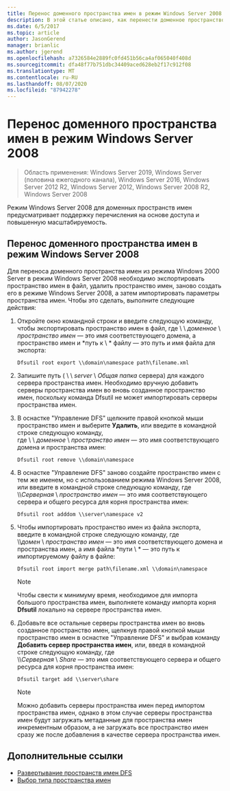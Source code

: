 ```yaml
---
title: Перенос доменного пространства имен в режим Windows Server 2008
description: В этой статье описано, как перенести доменное пространство имен в режим Windows Server 2008.
ms.date: 6/5/2017
ms.topic: article
author: JasonGerend
manager: brianlic
ms.author: jgerend
ms.openlocfilehash: a7326584e2889fc0fd451b56ca4af065040f408d
ms.sourcegitcommit: dfa48f77b751dbc34409aced628eb2f17c912f08
ms.translationtype: MT
ms.contentlocale: ru-RU
ms.lasthandoff: 08/07/2020
ms.locfileid: "87942278"
---
```

# <a name="migrate-a-domain-based-namespace-to-windows-server-2008-mode"></a>Перенос доменного пространства имен в режим Windows Server 2008

> Область применения: Windows Server 2019, Windows Server (половина ежегодного канала), Windows Server 2016, Windows Server 2012 R2, Windows Server 2012, Windows Server 2008 R2, Windows Server 2008

Режим Windows Server 2008 для доменных пространств имен предусматривает поддержку перечисления на основе доступа и повышенную масштабируемость.

## <a name="to-migrate-a-domain-based-namespace-to-windows-server-2008-mode"></a>Перенос доменного пространства имен в режим Windows Server 2008

Для переноса доменного пространства имен из режима Windows 2000 Server в режим Windows Server 2008 необходимо экспортировать пространство имен в файл, удалить пространство имен, заново создать его в режиме Windows Server 2008, а затем импортировать параметры пространства имен. Чтобы это сделать, выполните следующие действия:

1.  Откройте окно командной строки и введите следующую команду, чтобы экспортировать пространство имен в файл, где \\ \\ *доменное* \\ *пространство имен* — это имя соответствующего домена, а пространство имен и *путь к \\ * файлу — это путь и имя файла для экспорта:
     ```
     Dfsutil root export \\domain\namespace path\filename.xml
     ```
2.  Запишите путь ( \\ \\ *server* \\ *Общая папка* сервера) для каждого сервера пространства имен. Необходимо вручную добавить серверы пространства имен во вновь созданное пространство имен, поскольку команда Dfsutil не может импортировать серверы пространства имен.
3.  В оснастке "Управление DFS" щелкните правой кнопкой мыши пространство имен и выберите **Удалить**, или введите в командной строке следующую команду, <br /> где \\ \\ *доменное* \\ *пространство имен* — это имя соответствующего домена и пространства имен:
     ```
     Dfsutil root remove \\domain\namespace
     ```
4.  В оснастке "Управление DFS" заново создайте пространство имен с тем же именем, но с использованием режима Windows Server 2008, или введите в командной строке следующую команду, где <br /> \\\\*Серверная* \\ *пространство имен* — это имя соответствующего сервера и общего ресурса для корня пространства имен:
     ```
     Dfsutil root adddom \\server\namespace v2
     ```
5.  Чтобы импортировать пространство имен из файла экспорта, введите в командной строке следующую команду, где <br /> \\\\*домен* \\ *пространство имен* — это имя соответствующего домена и пространства имен, а имя файла *пути \\ * — это путь к импортируемому файлу в файле:
     ```
     Dfsutil root import merge path\filename.xml \\domain\namespace
     ```

    > [!NOTE]
    > Чтобы свести к минимуму время, необходимое для импорта большого пространства имен, выполняете команду импорта корня **Dfsutil** локально на сервере пространства имен.
6.  Добавьте все остальные серверы пространства имен во вновь созданное пространство имен, щелкнув правой кнопкой мыши пространство имен в оснастке "Управление DFS" и выбрав команду **Добавить сервер пространства имен**, или, введя в командной строке следующую команду, где <br /> \\\\*Серверная* \\ *Share* — это имя соответствующего сервера и общего ресурса для корня пространства имен:
     ```
     Dfsutil target add \\server\share
     ```

    > [!NOTE]
    > Можно добавить серверы пространства имен перед импортом пространства имен, однако в этом случае серверы пространства имен будут загружать метаданные для пространства имен инкрементным образом, а не загружать все пространство имен сразу же после добавления в качестве сервера пространства имен.

## <a name="additional-references"></a>Дополнительные ссылки
-   [Развертывание пространств имен DFS](deploying-dfs-namespaces.md)
-   [Выбор типа пространства имен](choose-a-namespace-type.md)